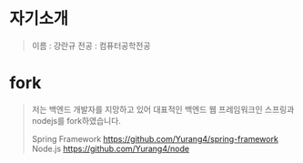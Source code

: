 # 자기소개
> 이름 : 강란규
> 전공 : 컴퓨터공학전공
>
>
>
>
# fork
> 
> 저는 백엔드 개발자를 지망하고 있어 대표적인 백엔드 웹 프레임워크인 스프링과 nodejs를 fork하였습니다.
> 
> Spring Framework
> https://github.com/Yurang4/spring-framework
> Node.js
> https://github.com/Yurang4/node
